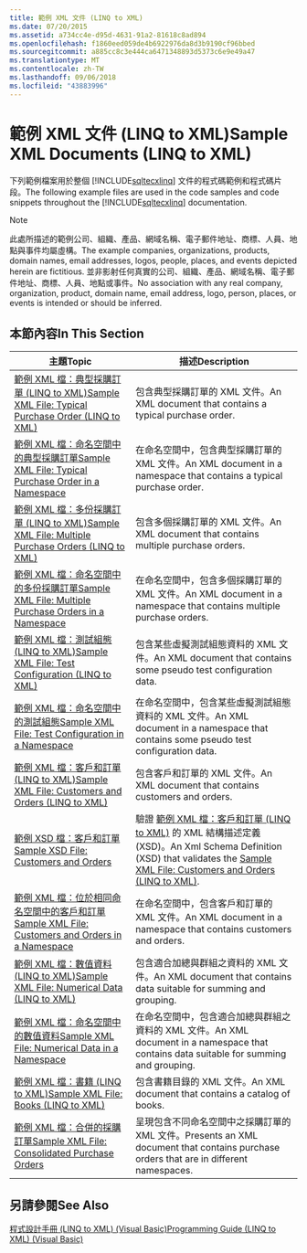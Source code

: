 ```yaml
---
title: 範例 XML 文件 (LINQ to XML)
ms.date: 07/20/2015
ms.assetid: a734cc4e-d95d-4631-91a2-81618c8ad894
ms.openlocfilehash: f1860eed059de4b6922976da8d3b9190cf96bbed
ms.sourcegitcommit: a885cc8c3e444ca6471348893d5373c6e9e49a47
ms.translationtype: MT
ms.contentlocale: zh-TW
ms.lasthandoff: 09/06/2018
ms.locfileid: "43883996"
---
```

# <a name="sample-xml-documents-linq-to-xml"></a><span data-ttu-id="608a6-102">範例 XML 文件 (LINQ to XML)</span><span class="sxs-lookup"><span data-stu-id="608a6-102">Sample XML Documents (LINQ to XML)</span></span>
<span data-ttu-id="608a6-103">下列範例檔案用於整個 [!INCLUDE[sqltecxlinq](~/includes/sqltecxlinq-md.md)] 文件的程式碼範例和程式碼片段。</span><span class="sxs-lookup"><span data-stu-id="608a6-103">The following example files are used in the code samples and code snippets throughout the [!INCLUDE[sqltecxlinq](~/includes/sqltecxlinq-md.md)] documentation.</span></span>  
  
> [!NOTE]
>  <span data-ttu-id="608a6-104">此處所描述的範例公司、組織、產品、網域名稱、電子郵件地址、商標、人員、地點與事件均屬虛構。</span><span class="sxs-lookup"><span data-stu-id="608a6-104">The example companies, organizations, products, domain names, email addresses, logos, people, places, and events depicted herein are fictitious.</span></span> <span data-ttu-id="608a6-105">並非影射任何真實的公司、組織、產品、網域名稱、電子郵件地址、商標、人員、地點或事件。</span><span class="sxs-lookup"><span data-stu-id="608a6-105">No association with any real company, organization, product, domain name, email address, logo, person, places, or events is intended or should be inferred.</span></span>  
  
## <a name="in-this-section"></a><span data-ttu-id="608a6-106">本節內容</span><span class="sxs-lookup"><span data-stu-id="608a6-106">In This Section</span></span>  
  
|<span data-ttu-id="608a6-107">主題</span><span class="sxs-lookup"><span data-stu-id="608a6-107">Topic</span></span>|<span data-ttu-id="608a6-108">描述</span><span class="sxs-lookup"><span data-stu-id="608a6-108">Description</span></span>|  
|-----------|-----------------|  
|[<span data-ttu-id="608a6-109">範例 XML 檔：典型採購訂單 (LINQ to XML)</span><span class="sxs-lookup"><span data-stu-id="608a6-109">Sample XML File: Typical Purchase Order (LINQ to XML)</span></span>](../../../../visual-basic/programming-guide/concepts/linq/sample-xml-file-typical-purchase-order-linq-to-xml.md)|<span data-ttu-id="608a6-110">包含典型採購訂單的 XML 文件。</span><span class="sxs-lookup"><span data-stu-id="608a6-110">An XML document that contains a typical purchase order.</span></span>|  
|[<span data-ttu-id="608a6-111">範例 XML 檔：命名空間中的典型採購訂單</span><span class="sxs-lookup"><span data-stu-id="608a6-111">Sample XML File: Typical Purchase Order in a Namespace</span></span>](../../../../visual-basic/programming-guide/concepts/linq/sample-xml-file-typical-purchase-order-in-a-namespace.md)|<span data-ttu-id="608a6-112">在命名空間中，包含典型採購訂單的 XML 文件。</span><span class="sxs-lookup"><span data-stu-id="608a6-112">An XML document in a namespace that contains a typical purchase order.</span></span>|  
|[<span data-ttu-id="608a6-113">範例 XML 檔：多份採購訂單 (LINQ to XML)</span><span class="sxs-lookup"><span data-stu-id="608a6-113">Sample XML File: Multiple Purchase Orders (LINQ to XML)</span></span>](../../../../visual-basic/programming-guide/concepts/linq/sample-xml-file-multiple-purchase-orders-linq-to-xml.md)|<span data-ttu-id="608a6-114">包含多個採購訂單的 XML 文件。</span><span class="sxs-lookup"><span data-stu-id="608a6-114">An XML document that contains multiple purchase orders.</span></span>|  
|[<span data-ttu-id="608a6-115">範例 XML 檔：命名空間中的多份採購訂單</span><span class="sxs-lookup"><span data-stu-id="608a6-115">Sample XML File: Multiple Purchase Orders in a Namespace</span></span>](../../../../visual-basic/programming-guide/concepts/linq/sample-xml-file-multiple-purchase-orders-in-a-namespace.md)|<span data-ttu-id="608a6-116">在命名空間中，包含多個採購訂單的 XML 文件。</span><span class="sxs-lookup"><span data-stu-id="608a6-116">An XML document in a namespace that contains multiple purchase orders.</span></span>|  
|[<span data-ttu-id="608a6-117">範例 XML 檔：測試組態 (LINQ to XML)</span><span class="sxs-lookup"><span data-stu-id="608a6-117">Sample XML File: Test Configuration (LINQ to XML)</span></span>](../../../../visual-basic/programming-guide/concepts/linq/sample-xml-file-test-configuration-linq-to-xml.md)|<span data-ttu-id="608a6-118">包含某些虛擬測試組態資料的 XML 文件。</span><span class="sxs-lookup"><span data-stu-id="608a6-118">An XML document that contains some pseudo test configuration data.</span></span>|  
|[<span data-ttu-id="608a6-119">範例 XML 檔：命名空間中的測試組態</span><span class="sxs-lookup"><span data-stu-id="608a6-119">Sample XML File: Test Configuration in a Namespace</span></span>](../../../../visual-basic/programming-guide/concepts/linq/sample-xml-file-test-configuration-in-a-namespace.md)|<span data-ttu-id="608a6-120">在命名空間中，包含某些虛擬測試組態資料的 XML 文件。</span><span class="sxs-lookup"><span data-stu-id="608a6-120">An XML document in a namespace that contains some pseudo test configuration data.</span></span>|  
|[<span data-ttu-id="608a6-121">範例 XML 檔：客戶和訂單 (LINQ to XML)</span><span class="sxs-lookup"><span data-stu-id="608a6-121">Sample XML File: Customers and Orders (LINQ to XML)</span></span>](../../../../visual-basic/programming-guide/concepts/linq/sample-xml-file-customers-and-orders-linq-to-xml.md)|<span data-ttu-id="608a6-122">包含客戶和訂單的 XML 文件。</span><span class="sxs-lookup"><span data-stu-id="608a6-122">An XML document that contains customers and orders.</span></span>|  
|[<span data-ttu-id="608a6-123">範例 XSD 檔：客戶和訂單</span><span class="sxs-lookup"><span data-stu-id="608a6-123">Sample XSD File: Customers and Orders</span></span>](../../../../visual-basic/programming-guide/concepts/linq/sample-xsd-file-customers-and-orders.md)|<span data-ttu-id="608a6-124">驗證 [範例 XML 檔：客戶和訂單 (LINQ to XML)](https://msdn.microsoft.com/library/26790c41-5976-4558-a096-d0f67bfc4d92) 的 XML 結構描述定義 (XSD)。</span><span class="sxs-lookup"><span data-stu-id="608a6-124">An Xml Schema Definition (XSD) that validates the [Sample XML File: Customers and Orders (LINQ to XML)](https://msdn.microsoft.com/library/26790c41-5976-4558-a096-d0f67bfc4d92).</span></span>|  
|[<span data-ttu-id="608a6-125">範例 XML 檔：位於相同命名空間中的客戶和訂單</span><span class="sxs-lookup"><span data-stu-id="608a6-125">Sample XML File: Customers and Orders in a Namespace</span></span>](../../../../visual-basic/programming-guide/concepts/linq/sample-xml-file-customers-and-orders-in-a-namespace.md)|<span data-ttu-id="608a6-126">在命名空間中，包含客戶和訂單的 XML 文件。</span><span class="sxs-lookup"><span data-stu-id="608a6-126">An XML document in a namespace that contains customers and orders.</span></span>|  
|[<span data-ttu-id="608a6-127">範例 XML 檔：數值資料 (LINQ to XML)</span><span class="sxs-lookup"><span data-stu-id="608a6-127">Sample XML File: Numerical Data (LINQ to XML)</span></span>](../../../../visual-basic/programming-guide/concepts/linq/sample-xml-file-numerical-data-linq-to-xml.md)|<span data-ttu-id="608a6-128">包含適合加總與群組之資料的 XML 文件。</span><span class="sxs-lookup"><span data-stu-id="608a6-128">An XML document that contains data suitable for summing and grouping.</span></span>|  
|[<span data-ttu-id="608a6-129">範例 XML 檔：命名空間中的數值資料</span><span class="sxs-lookup"><span data-stu-id="608a6-129">Sample XML File: Numerical Data in a Namespace</span></span>](../../../../visual-basic/programming-guide/concepts/linq/sample-xml-file-numerical-data-in-a-namespace.md)|<span data-ttu-id="608a6-130">在命名空間中，包含適合加總與群組之資料的 XML 文件。</span><span class="sxs-lookup"><span data-stu-id="608a6-130">An XML document in a namespace that contains data suitable for summing and grouping.</span></span>|  
|[<span data-ttu-id="608a6-131">範例 XML 檔：書籍 (LINQ to XML)</span><span class="sxs-lookup"><span data-stu-id="608a6-131">Sample XML File: Books (LINQ to XML)</span></span>](../../../../visual-basic/programming-guide/concepts/linq/sample-xml-file-books-linq-to-xml.md)|<span data-ttu-id="608a6-132">包含書籍目錄的 XML 文件。</span><span class="sxs-lookup"><span data-stu-id="608a6-132">An XML document that contains a catalog of books.</span></span>|  
|[<span data-ttu-id="608a6-133">範例 XML 檔：合併的採購訂單</span><span class="sxs-lookup"><span data-stu-id="608a6-133">Sample XML File: Consolidated Purchase Orders</span></span>](../../../../visual-basic/programming-guide/concepts/linq/sample-xml-file-consolidated-purchase-orders.md)|<span data-ttu-id="608a6-134">呈現包含不同命名空間中之採購訂單的 XML 文件。</span><span class="sxs-lookup"><span data-stu-id="608a6-134">Presents an XML document that contains purchase orders that are in different namespaces.</span></span>|  
  
## <a name="see-also"></a><span data-ttu-id="608a6-135">另請參閱</span><span class="sxs-lookup"><span data-stu-id="608a6-135">See Also</span></span>  
 [<span data-ttu-id="608a6-136">程式設計手冊 (LINQ to XML) (Visual Basic)</span><span class="sxs-lookup"><span data-stu-id="608a6-136">Programming Guide (LINQ to XML) (Visual Basic)</span></span>](../../../../visual-basic/programming-guide/concepts/linq/programming-guide-linq-to-xml.md)
